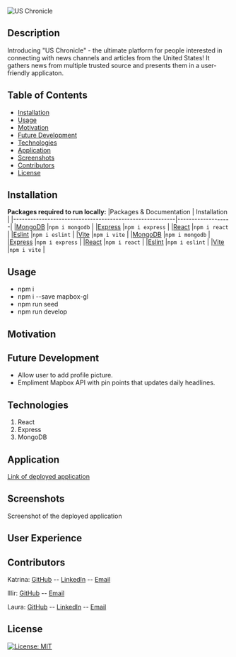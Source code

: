 ![US Chronicle](
 https://github.com/HerbSneed/US-Chronicle/client/src/assets/images/US-Chronical.png
)

## Description
Introducing "US Chronicle" - the ultimate platform for people interested in connecting with news channels and articles from the United States! It gathers news from multiple trusted source and presents them in a user-friendly applicaton. 

## Table of Contents
- [Installation](#installation)
- [Usage](#usage)
- [Motivation](#motivation)
- [Future Development](#future-development)
- [Technologies](#technologies)
- [Application](#application)
- [Screenshots](#screenshots)
- [Contributors](#contributors)
- [License](#license)
## Installation
**Packages required to run locally:**
|Packages & Documentation                                  | Installation     |
|---------------------------------------------------------|-------------------|
|[MongoDB](https://www.npmjs.com/package/mongodb)         |`npm i mongodb`    |
|[Express](https://www.npmjs.com/package/express)         |`npm i express`    |
|[React](https://www.npmjs.com/package/react)             |`npm i react`      |
|[Eslint](https://www.npmjs.com/package/eslint)           |`npm i eslint`     |
|[Vite](https://www.npmjs.com/package/vite)               |`npm i vite`       |
|[MongoDB](https://www.npmjs.com/package/mongodb)         |`npm i mongodb`    |
|[Express](https://www.npmjs.com/package/express)         |`npm i express`    |
|[React](https://www.npmjs.com/package/react)             |`npm i react`      |
|[Eslint](https://www.npmjs.com/package/eslint)           |`npm i eslint`     |
|[Vite](https://www.npmjs.com/package/vite)               |`npm i vite`       |


## Usage
* npm i
* npm i --save mapbox-gl
* npm run seed
* npm run develop

## Motivation


## Future Development
* Allow user to add profile picture.
* Empliment Mapbox API with pin points that updates daily headlines.

## Technologies
1. React
2. Express
3. MongoDB

## Application
[Link of deployed application](https://worldwire-news-863d47e11145.herokuapp.com/)
## Screenshots
Screenshot of the deployed application

## User Experience

## Contributors
Katrina: [GitHub](https://github.com/katgucilatar) -- [LinkedIn](https://www.linkedin.com/in/katrina-gucilatar-59983217b/) -- [Email](katgucilatar@outlook.com)

Illir: [GitHub](https://github.com/IlirHajdari) -- [Email](ilir.hajdari111@gmail.com)

Laura: [GitHub](https://github.com/LJJordan124) -- [LinkedIn](https://www.linkedin.com/in/laura-jordan-510412241/) -- [Email](jordan3313.lj@gmail.com)
## License
[![License: MIT](https://img.shields.io/badge/License-MIT-yellow.svg)](https://opensource.org/licenses/MIT)
